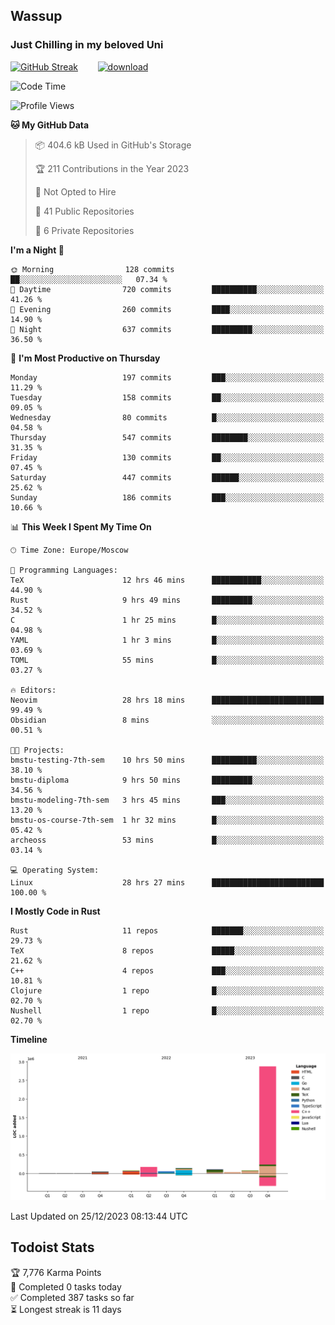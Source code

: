 ## Wassup 
### Just Chilling in my beloved Uni 

<!--
-->

[![GitHub Streak](http://github-readme-streak-stats.herokuapp.com?user=archeoss&theme=shades-of-purple&hide_border=true&date_format=j%20M%5B%20Y%5D)](https://git.io/streak-stats)&nbsp;&nbsp;&nbsp;&nbsp;&nbsp;&nbsp;&nbsp;&nbsp;[![download](https://user-images.githubusercontent.com/68448737/147796309-d8b65b1d-4dde-40d9-b03a-2b42aaa6cd43.jpeg)
](http://bmstu.ru/)

<!--START_SECTION:waka-->
![Code Time](http://img.shields.io/badge/Code%20Time-2%2C288%20hrs%2054%20mins-blue)

![Profile Views](http://img.shields.io/badge/Profile%20Views-0-blue)

**🐱 My GitHub Data** 

> 📦 404.6 kB Used in GitHub's Storage 
 > 
> 🏆 211 Contributions in the Year 2023
 > 
> 🚫 Not Opted to Hire
 > 
> 📜 41 Public Repositories 
 > 
> 🔑 6 Private Repositories 
 > 
**I'm a Night 🦉** 

```text
🌞 Morning                128 commits         ██░░░░░░░░░░░░░░░░░░░░░░░   07.34 % 
🌆 Daytime                720 commits         ██████████░░░░░░░░░░░░░░░   41.26 % 
🌃 Evening                260 commits         ████░░░░░░░░░░░░░░░░░░░░░   14.90 % 
🌙 Night                  637 commits         █████████░░░░░░░░░░░░░░░░   36.50 % 
```
📅 **I'm Most Productive on Thursday** 

```text
Monday                   197 commits         ███░░░░░░░░░░░░░░░░░░░░░░   11.29 % 
Tuesday                  158 commits         ██░░░░░░░░░░░░░░░░░░░░░░░   09.05 % 
Wednesday                80 commits          █░░░░░░░░░░░░░░░░░░░░░░░░   04.58 % 
Thursday                 547 commits         ████████░░░░░░░░░░░░░░░░░   31.35 % 
Friday                   130 commits         ██░░░░░░░░░░░░░░░░░░░░░░░   07.45 % 
Saturday                 447 commits         ██████░░░░░░░░░░░░░░░░░░░   25.62 % 
Sunday                   186 commits         ███░░░░░░░░░░░░░░░░░░░░░░   10.66 % 
```


📊 **This Week I Spent My Time On** 

```text
🕑︎ Time Zone: Europe/Moscow

💬 Programming Languages: 
TeX                      12 hrs 46 mins      ███████████░░░░░░░░░░░░░░   44.90 % 
Rust                     9 hrs 49 mins       █████████░░░░░░░░░░░░░░░░   34.52 % 
C                        1 hr 25 mins        █░░░░░░░░░░░░░░░░░░░░░░░░   04.98 % 
YAML                     1 hr 3 mins         █░░░░░░░░░░░░░░░░░░░░░░░░   03.69 % 
TOML                     55 mins             █░░░░░░░░░░░░░░░░░░░░░░░░   03.27 % 

🔥 Editors: 
Neovim                   28 hrs 18 mins      █████████████████████████   99.49 % 
Obsidian                 8 mins              ░░░░░░░░░░░░░░░░░░░░░░░░░   00.51 % 

🐱‍💻 Projects: 
bmstu-testing-7th-sem    10 hrs 50 mins      ██████████░░░░░░░░░░░░░░░   38.10 % 
bmstu-diploma            9 hrs 50 mins       █████████░░░░░░░░░░░░░░░░   34.56 % 
bmstu-modeling-7th-sem   3 hrs 45 mins       ███░░░░░░░░░░░░░░░░░░░░░░   13.20 % 
bmstu-os-course-7th-sem  1 hr 32 mins        █░░░░░░░░░░░░░░░░░░░░░░░░   05.42 % 
archeoss                 53 mins             █░░░░░░░░░░░░░░░░░░░░░░░░   03.14 % 

💻 Operating System: 
Linux                    28 hrs 27 mins      █████████████████████████   100.00 % 
```

**I Mostly Code in Rust** 

```text
Rust                     11 repos            ███████░░░░░░░░░░░░░░░░░░   29.73 % 
TeX                      8 repos             █████░░░░░░░░░░░░░░░░░░░░   21.62 % 
C++                      4 repos             ███░░░░░░░░░░░░░░░░░░░░░░   10.81 % 
Clojure                  1 repo              █░░░░░░░░░░░░░░░░░░░░░░░░   02.70 % 
Nushell                  1 repo              █░░░░░░░░░░░░░░░░░░░░░░░░   02.70 % 
```



**Timeline**

![Lines of Code chart](https://raw.githubusercontent.com/archeoss/archeoss/master/assets/bar_graph.png)


 Last Updated on 25/12/2023 08:13:44 UTC
<!--END_SECTION:waka-->

## Todoist Stats

<!-- TODO-IST:START -->
🏆  7,776 Karma Points           
🌸  Completed 0 tasks today           
✅  Completed 387 tasks so far           
⏳  Longest streak is 11 days
<!-- TODO-IST:END -->
